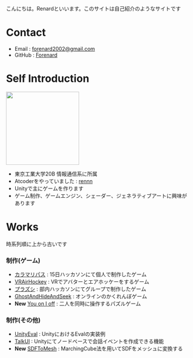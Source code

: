 こんにちは。Renardといいます。このサイトは自己紹介のようなサイトです
# Contact

- Email : forenard2002@gmail.com
- GitHub : [Forenard](https://github.com/Forenard)

# Self Introduction

<img src="https://user-images.githubusercontent.com/64544361/118407508-06419400-b6bc-11eb-8f27-6c1672a27185.png" width="200">


- 東京工業大学20B 情報通信系に所属
- Atcoderをやっていました : [rennn](https://atcoder.jp/users/rennn)
- Unityで主にゲームを作ります
- ゲーム制作、ゲームエンジン、シェーダー、ジェネラティブアートに興味があります

# Works

時系列順に上から古いです

### 制作(ゲーム)

- [カラマリパス](https://unityroom.com/games/calamaripath) : 15日ハッカソンにて個人で制作したゲーム
- [VRAirHockey](https://sidequestvr.com/app/4261/vrairhockey) : VRでアバターとエアホッケーをするゲーム
- [プラズシ](http://purazushi.trap.games/) : 部内ハッカソンにてグループで制作したゲーム
- [GhostAndHideAndSeek](https://unityroom.com/games/gahas) : オンラインのかくれんぼゲーム
- **New** [You on I off](https://drive.google.com/drive/folders/19_gKx-8VF6E9ynnowQDIj3nWqB248nUj?usp=sharing) : 二人を同時に操作するパズルゲーム

### 制作(その他)

- [UnityEval](https://github.com/Forenard/Unity_Eval_Expamle) : UnityにおけるEvalの実装例
- [TalkUI](https://github.com/Forenard/Unity-TalkUI) : Unityにてノードベースで会話イベントを作成できる機能
- **New** [SDFToMesh](https://github.com/Forenard/SDFToMesh) : MarchingCube法を用いてSDFをメッシュに変換する

